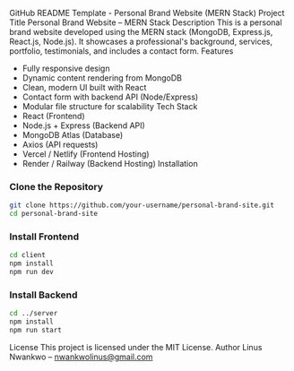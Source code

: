 GitHub README Template - Personal Brand Website (MERN Stack)
Project Title
Personal Brand Website – MERN Stack
Description
This is a personal brand website developed using the MERN stack (MongoDB, Express.js, React.js, Node.js). It showcases a professional's background, services, portfolio, testimonials, and includes a contact form.
Features
- Fully responsive design
- Dynamic content rendering from MongoDB
- Clean, modern UI built with React
- Contact form with backend API (Node/Express)
- Modular file structure for scalability
Tech Stack
- React (Frontend)
- Node.js + Express (Backend API)
- MongoDB Atlas (Database)
- Axios (API requests)
- Vercel / Netlify (Frontend Hosting)
- Render / Railway (Backend Hosting)
Installation
### Clone the Repository
```bash
git clone https://github.com/your-username/personal-brand-site.git
cd personal-brand-site
```

### Install Frontend
```bash
cd client
npm install
npm run dev
```

### Install Backend
```bash
cd ../server
npm install
npm run start
```
License
This project is licensed under the MIT License.
Author
Linus Nwankwo – nwankwolinus@gmail.com 
